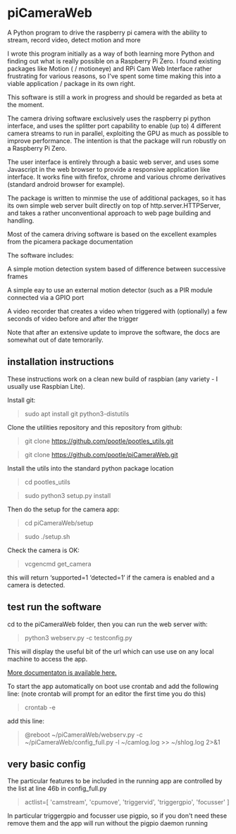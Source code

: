# piCameraWeb
A Python program to drive the raspberry pi camera with the ability to stream, record video, detect motion and more

I wrote this program initially as a way of both learning more Python and finding out what is really possible on
a Raspberry Pi Zero. I found existing packages like Motion ( / motioneye) and RPi Cam Web Interface rather frustrating 
for various reasons, so I've spent some time making this into a viable application / package in its own right.

This software is still a work in progress and should be regarded as beta at the moment.

The camera driving software exclusively uses the raspberry pi python interface, and uses the splitter port capability to
enable (up to) 4 different camera streams to run in parallel, exploiting the GPU as much as possible to improve performance.
The intention is that the package will run robustly on a Raspberry Pi Zero.

The user interface is entirely through a basic web server, and uses some Javascript in the web browser to provide a responsive
application like interface. It works fine with firefox, chrome and various chrome derivatives (standard android browser for
example).

The package is written to minmise the use of additional packages, so it has its own simple web server built directly on top
of http.server.HTTPServer, and takes a rather unconventional approach to web page building and handling.

Most of the camera driving software is based on the excellent examples from the picamera package documentation

The software includes:

A simple motion detection system based of difference between successive frames

A simple eay to use an external motion detector (such as a PIR module connected via a GPIO port

A video recorder that creates a video when triggered with (optionally) a few seconds of video before and after the trigger

Note that after an extensive update to improve the software, the docs are somewhat out of date temorarily.

## installation instructions
These instructions work on a clean new build of raspbian (any variety - I usually use Raspbian Lite).

Install git:
> sudo apt install git python3-distutils

Clone the utilities repository and this repository from github:
> git clone https://github.com/pootle/pootles_utils.git

> git clone https://github.com/pootle/piCameraWeb.git

Install the utils into the standard python package location
> cd pootles_utils

> sudo python3 setup.py install

Then do the setup for the camera app:
> cd piCameraWeb/setup

> sudo ./setup.sh

Check the camera is OK:
> vcgencmd get_camera

this will return ‘supported=1 ‘detected=1’ if the camera is enabled and a camera is detected.

## test run the software

cd to the piCameraWeb folder, then you can run the web server with:
> python3 webserv.py -c testconfig.py

This will display the useful bit of the url which can use use on any local machine to access the app.

[More documentaton is available here.](https://picamdocs.readthedocs.io/en/latest/)

To start the app automatically on boot use crontab and add the following line: (note crontab will prompt for an editor the first time you do this)

> crontab -e

add this line:

> @reboot              ~/piCameraWeb/webserv.py -c ~/piCameraWeb/config_full.py -l ~/camlog.log >> ~/shlog.log 2>&1

## very basic config

The particular features to be included in the running app are controlled by the list at line 46b in config_full.py

> actlist=[
>    'camstream', 'cpumove', 'triggervid', 'triggergpio', 'focusser'
> ]

In particular triggergpio and focusser use pigpio, so if you don't need these remove them and the app will run without the pigpio daemon running